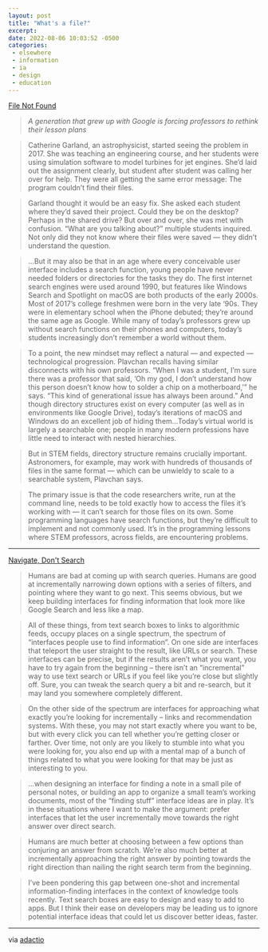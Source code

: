 ```yaml
---
layout: post
title: "What's a file?"
excerpt: 
date: 2022-08-06 10:03:52 -0500
categories: 
 - elsewhere
 - information
 - ia
 - design
 - education
---
```


[File Not Found](https://www.theverge.com/22684730/students-file-folder-directory-structure-education-gen-z)

> _A generation that grew up with Google is forcing professors to rethink their lesson plans_

> Catherine Garland, an astrophysicist, started seeing the problem in 2017. She was teaching an engineering course, and her students were using simulation software to model turbines for jet engines. She’d laid out the assignment clearly, but student after student was calling her over for help. They were all getting the same error message: The program couldn’t find their files.

> Garland thought it would be an easy fix. She asked each student where they’d saved their project. Could they be on the desktop? Perhaps in the shared drive? But over and over, she was met with confusion. “What are you talking about?” multiple students inquired. Not only did they not know where their files were saved — they didn’t understand the question.

> ...But it may also be that in an age where every conceivable user interface includes a search function, young people have never needed folders or directories for the tasks they do. The first internet search engines were used around 1990, but features like Windows Search and Spotlight on macOS are both products of the early 2000s. Most of 2017’s college freshmen were born in the very late ‘90s. They were in elementary school when the iPhone debuted; they’re around the same age as Google. While many of today’s professors grew up without search functions on their phones and computers, today’s students increasingly don’t remember a world without them.

> To a point, the new mindset may reflect a natural — and expected — technological progression. Plavchan recalls having similar disconnects with his own professors. “When I was a student, I’m sure there was a professor that said, ‘Oh my god, I don’t understand how this person doesn’t know how to solder a chip on a motherboard,’” he says. “This kind of generational issue has always been around.” And though directory structures exist on every computer (as well as in environments like Google Drive), today’s iterations of macOS and Windows do an excellent job of hiding them...Today’s virtual world is largely a searchable one; people in many modern professions have little need to interact with nested hierarchies.

> But in STEM fields, directory structure remains crucially important. Astronomers, for example, may work with hundreds of thousands of files in the same format — which can be unwieldy to scale to a searchable system, Plavchan says.

> The primary issue is that the code researchers write, run at the command line, needs to be told exactly how to access the files it’s working with — it can’t search for those files on its own. Some programming languages have search functions, but they’re difficult to implement and not commonly used. It’s in the programming lessons where STEM professors, across fields, are encountering problems.

---

[Navigate, Don't Search](https://thesephist.com/posts/search-vs-nav/)

> Humans are bad at coming up with search queries. Humans are good at incrementally narrowing down options with a series of filters, and pointing where they want to go next. This seems obvious, but we keep building interfaces for finding information that look more like Google Search and less like a map.

> All of these things, from text search boxes to links to algorithmic feeds, occupy places on a single spectrum, the spectrum of “interfaces people use to find information”. On one side are interfaces that teleport the user straight to the result, like URLs or search. These interfaces can be precise, but if the results aren’t what you want, you have to try again from the beginning – there isn’t an “incremental” way to use text search or URLs if you feel like you’re close but slightly off. Sure, you can tweak the search query a bit and re-search, but it may land you somewhere completely different.

> On the other side of the spectrum are interfaces for approaching what exactly you’re looking for incrementally – links and recommendation systems. With these, you may not start exactly where you want to be, but with every click you can tell whether you’re getting closer or farther. Over time, not only are you likely to stumble into what you were looking for, you also end up with a mental map of a bunch of things related to what you were looking for that may be just as interesting to you.

> ...when designing an interface for finding a note in a small pile of personal notes, or building an app to organize a small team’s working documents, most of the “finding stuff” interface ideas are in play. It’s in these situations where I want to make the argument: prefer interfaces that let the user incrementally move towards the right answer over direct search.

> Humans are much better at choosing between a few options than conjuring an answer from scratch. We’re also much better at incrementally approaching the right answer by pointing towards the right direction than nailing the right search term from the beginning.

> I’ve been pondering this gap between one-shot and incremental information-finding interfaces in the context of knowledge tools recently. Text search boxes are easy to design and easy to add to apps. But I think their ease on developers may be leading us to ignore potential interface ideas that could let us discover better ideas, faster.

---

via [adactio](https://adactio.com/journal/19342)